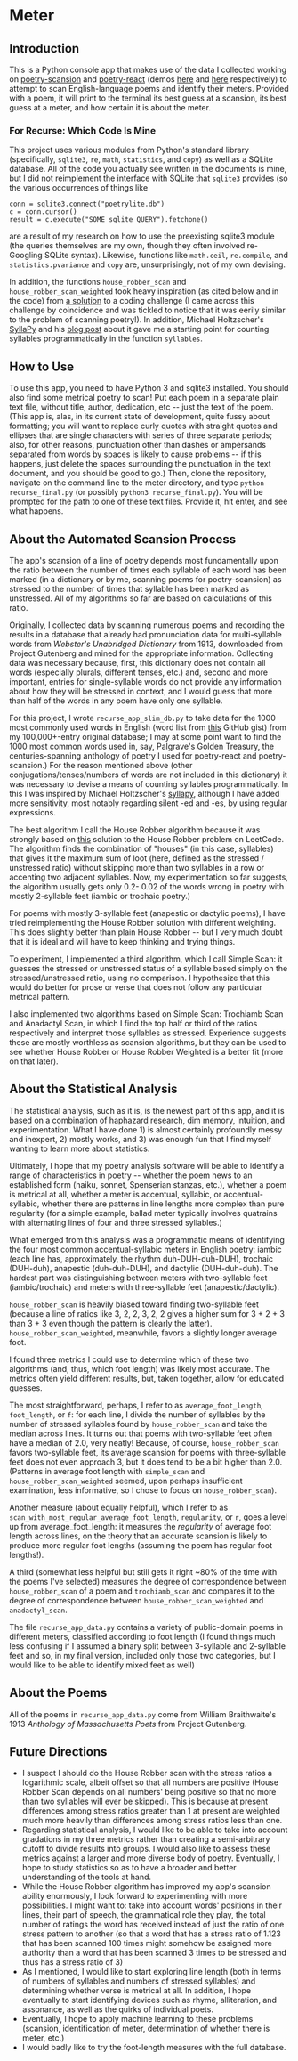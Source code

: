 # Meter

## Introduction

This is a Python console app that makes use of the data I collected working on [poetry-scansion](https://github.com/Hathaway2010/poetry-scansion) and [poetry-react](https://github.com/Hathaway2010/poetry-react) (demos [here](https://poetry-scansion.repl.co) and [here](https://poetry-react.repl.co) respectively) to attempt to scan English-language poems and identify their meters. Provided with a poem, it will print to the terminal its best guess at a scansion, its best guess at a meter, and how certain it is about the meter.

### For Recurse: Which Code Is Mine

This project uses various modules from Python's standard library (specifically, `sqlite3`, `re`, `math`, `statistics`, and `copy`) as well as a SQLite database. All of the code you actually see written in the documents is mine, but I did not reimplement the interface with SQLite that `sqlite3` provides (so the various occurrences of things like 

    conn = sqlite3.connect("poetrylite.db")
    c = conn.cursor()
    result = c.execute("SOME sqlite QUERY").fetchone()

are a result of my research on how to use the preexisting sqlite3 module (the queries themselves are my own, though they often involved re-Googling SQLite syntax). Likewise, functions like `math.ceil`, `re.compile`, and `statistics.pvariance` and `copy` are, unsurprisingly, not of my own devising.

In addition, the functions `house_robber_scan` and `house_robber_scan_weighted` took heavy inspiration (as cited below and in the code) from [a solution](https://leetcode.com/problems/house-robber/discuss/156523/From-good-to-great.-How-to-approach-most-of-DP-problems) to a coding challenge (I came across this challenge by coincidence and was tickled to notice that it was eerily similar to the problem of scanning poetry!). In addition, Michael Holtzscher's [SyllaPy](https://github.com/mholtzscher/syllapy) and his [blog post](https://mholtzscher.github.io/2018/05/29/syllables/) about it gave me a starting point for counting syllables programmatically in the function `syllables`.

## How to Use

To use this app, you need to have Python 3 and sqlite3 installed. You should also find some metrical poetry to scan! Put each poem in a separate plain text file, without title, author, dedication, etc -- just the text of the poem. (This app is, alas, in its current state of development, quite fussy about formatting; you will want to replace curly quotes with straight quotes and ellipses that are single characters with series of three separate periods; also, for other reasons, punctuation other than dashes or ampersands separated from words by spaces is likely to cause problems -- if this happens, just delete the spaces surrounding the punctuation in the text document, and you should be good to go.) Then, clone the repository, navigate on the command line to the meter directory, and type `python recurse_final.py` (or possibly `python3 recurse_final.py`). You will be prompted for the path to one of these text files. Provide it, hit enter, and see what happens. 

## About the Automated Scansion Process

The app's scansion of a line of poetry depends most fundamentally upon the ratio between the number of times each syllable of each word has been marked (in a dictionary or by me, scanning poems for poetry-scansion) as stressed to the number of times that syllable has been marked as unstressed. All of my algorithms so far are based on calculations of this ratio. 

Originally, I collected data by scanning numerous poems and recording the results in a database that already had pronunciation data for multi-syllable words from *Webster's Unabridged Dictionary* from 1913, downloaded from Project Gutenberg and mined for the appropriate information. Collecting data was necessary because, first, this dictionary does not contain all words (especially plurals, different tenses, etc.) and, second and more important, entries for single-syllable words do not provide any information about how they will be stressed in context, and I would guess that more than half of the words in any poem have only one syllable. 

For this project, I wrote `recurse_app_slim_db.py` to take data for the 1000 most commonly used words in English (word list from [this](https://gist.github.com/deekayen/4148741) GitHub gist) from my 100,000+-entry original database; I may at some point want to find the 1000 most common words used in, say, Palgrave's Golden Treasury, the centuries-spanning anthology of poetry I used for poetry-react and poetry-scansion.) For the reason mentioned above (other conjugations/tenses/numbers of words are not included in this dictionary) it was necessary to devise a means of counting syllables programmatically. In this I was inspired by Michael Holtzscher's [syllapy](https://github.com/mholtzscher/syllapy), although I have added more sensitivity, most notably regarding silent -ed and -es, by using regular expressions.

The best algorithm I call the House Robber algorithm because it was strongly based on [this](https://leetcode.com/problems/house-robber/discuss/156523/From-good-to-great.-How-to-approach-most-of-DP-problems) solution to the House Robber problem on LeetCode. The algorithm finds the combination of "houses" (in this case, syllables) that gives it the maximum sum of loot (here, defined as the stressed / unstressed ratio) without skipping more than two syllables in a row or accenting two adjacent syllables. Now, my experimentation so far suggests, the algorithm usually gets only 0.2- 0.02 of the words wrong in poetry with mostly 2-syllable feet (iambic or trochaic poetry.)

For poems with mostly 3-syllable feet (anapestic or dactylic poems), I have tried reimplementing the House Robber solution with different weighting. This does slightly better than plain House Robber -- but I very much doubt that it is ideal and will have to keep thinking and trying things.

To experiment, I implemented a third algorithm, which I call Simple Scan: it guesses the stressed or unstressed status of a syllable based simply on the stressed/unstressed ratio, using no comparison. I hypothesize that this would do better for prose or verse that does not follow any particular metrical pattern. 

I also implemented two algorithms based on Simple Scan: Trochiamb Scan and Anadactyl Scan, in which I find the top half or third of the ratios respectively and interpret those syllables as stressed. Experience suggests these are mostly worthless as scansion algorithms, but they can be used to see whether House Robber or House Robber Weighted is a better fit (more on that later).

## About the Statistical Analysis

The statistical analysis, such as it is, is the newest part of this app, and it is based on a combination of haphazard research, dim memory, intuition, and experimentation. What I have done 1) is almost certainly profoundly messy and inexpert, 2) mostly works, and 3) was enough fun that I find myself wanting to learn more about statistics.

Ultimately, I hope that my poetry analysis software will be able to identify a range of characteristics in poetry -- whether the poem hews to an established form (haiku, sonnet, Spenserian stanzas, etc.), whether a poem is metrical at all, whether a meter is accentual, syllabic, or accentual-syllabic, whether there are patterns in line lengths more complex than pure regularity (for a simple example, ballad meter typically involves quatrains with alternating lines of four and three stressed syllables.) 

What emerged from this analysis was a programmatic means of identifying the four most common accentual-syllabic meters in English poetry: iambic (each line has, approximately, the rhythm duh-DUH-duh-DUH), trochaic (DUH-duh), anapestic (duh-duh-DUH), and dactylic (DUH-duh-duh). The hardest part was distinguishing between meters with two-syllable feet (iambic/trochaic) and meters with three-syllable feet (anapestic/dactylic). 

`house_robber_scan` is heavily biased toward finding two-syllable feet (because a line of ratios like 3, 2, 2, 3, 2, 2 gives a higher sum for 3 + 2 + 3 than 3 + 3 even though the pattern is clearly the latter). `house_robber_scan_weighted`, meanwhile, favors a slightly longer average foot.

I found three metrics I could use to determine which of these two algorithms (and, thus, which foot length) was likely most accurate. The metrics often yield different results, but, taken together, allow for educated guesses.

The most straightforward, perhaps, I refer to as `average_foot_length`, `foot_length`, or `f`: for each line, I divide the number of syllables by the number of stressed syllables found by `house_robber_scan` and take the median across lines. It turns out that poems with two-syllable feet often have a median of 2.0, very neatly! Because, of course, `house_robber_scan` favors two-syllable feet, its average scansion for poems with three-syllable feet does not even approach 3, but it does tend to be a bit higher than 2.0. (Patterns in average foot length with `simple_scan` and `house_robber_scan_weighted` seemed, upon perhaps insufficient examination, less informative, so I chose to focus on `house_robber_scan`).

Another measure (about equally helpful), which I refer to as `scan_with_most_regular_average_foot_length`, `regularity`, or `r`, goes a level up from average_foot_length: it measures the *regularity* of average foot length across lines, on the theory that an accurate scansion is likely to produce more regular foot lengths (assuming the poem has regular foot lengths!).

A third (somewhat less helpful but still gets it right ~80% of the time with the poems I've selected) measures the degree of correspondence between `house_robber_scan` of a poem and `trochiamb_scan` and compares it to the degree of correspondence between `house_robber_scan_weighted` and `anadactyl_scan`.

The file `recurse_app_data.py` contains a variety of public-domain poems in different meters, classified according to foot length (I found things much less confusing if I assumed a binary split between 3-syllable and 2-syllable feet and so, in my final version, included only those two categories, but I would like to be able to identify mixed feet as well)

## About the Poems

All of the poems in `recurse_app_data.py` come from William Braithwaite's 1913 *Anthology of Massachusetts Poets* from Project Gutenberg. 

## Future Directions
- I suspect I should do the House Robber scan with the stress ratios a logarithmic scale, albeit offset so that all numbers are positive (House Robber Scan depends on all numbers' being positive so that no more than two syllables will ever be skipped). This is because at present differences among stress ratios greater than 1 at present are weighted much more heavily than differences among stress ratios less than one.
- Regarding statistical analysis, I would like to be able to take into account gradations in my three metrics rather than creating a semi-arbitrary cutoff to divide results into groups. I would also like to assess these metrics against a larger and more diverse body of poetry. Eventually, I hope to study statistics so as to have a broader and better understanding of the tools at hand.
- While the House Robber algorithm has improved my app's scansion ability enormously, I look forward to experimenting with more possibilities. I might want to: take into account words' positions in their lines, their part of speech, the grammatical role they play, the total number of ratings the word has received instead of just the ratio of one stress pattern to another (so that a word that has a stress ratio of 1.123 that has been scanned 100 times might somehow be assigned more authority than a word that has been scanned 3 times to be stressed and thus has a stress ratio of 3)
- As I mentioned, I would like to start exploring line length (both in terms of numbers of syllables and numbers of stressed syllables) and determining whether verse is metrical at all. In addition, I hope eventually to start identifying devices such as rhyme, alliteration, and assonance, as well as the quirks of individual poets.
- Eventually, I hope to apply machine learning to these problems (scansion, identification of meter, determination of whether there is meter, etc.) 
- I would badly like to try the foot-length measures with the full database.
 